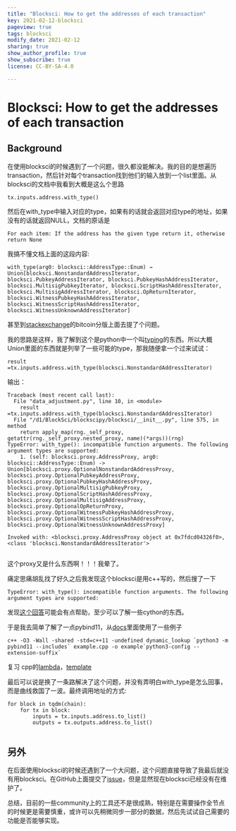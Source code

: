 ```yaml
---
title: "Blocksci: How to get the addresses of each transaction"
key: 2021-02-12-blocksci
pageview: true
tags: blocksci
modify_date: 2021-02-12
sharing: true
show_author_profile: true
show_subscribe: true
license: CC-BY-SA-4.0

---
```



# Blocksci: How to get the addresses of each transaction

## Background

在使用blocksci的时候遇到了一个问题，很久都没能解决。我的目的是想遍历transaction，然后针对每个transaction找到他们的输入放到一个list里面。从blocksci的文档中我看到大概是这么个思路

```
tx.inputs.address.with_type()
```
然后在with_type中输入对应的type，如果有的话就会返回对应type的地址，如果没有的话就返回NULL，文档的原话是

```
For each item: If the address has the given type return it, otherwise return None
```

我搞不懂文档上面的这段内容:

```
with_type(arg0: blocksci::AddressType::Enum) → Union[blocksci.NonstandardAddressIterator, blocksci.PubkeyAddressIterator, blocksci.PubkeyHashAddressIterator, blocksci.MultisigPubkeyIterator, blocksci.ScriptHashAddressIterator, blocksci.MultisigAddressIterator, blocksci.OpReturnIterator, blocksci.WitnessPubkeyHashAddressIterator, blocksci.WitnessScriptHashAddressIterator, blocksci.WitnessUnknownAddressIterator]
```

甚至到[stackexchange](https://bitcoin.stackexchange.com/questions/101990/how-to-get-input-and-output-address-in-a-transaction-with-blocksci)的bitcoin分版上面去提了个问题。

我的思路是这样，我了解到这个是python中一个叫[typing](https://docs.python.org/zh-cn/3/library/typing.html)的东西。所以大概Union里面的东西就是列举了一些可能的type，那我随便拿一个过来试试：

`result =tx.inputs.address.with_type(blocksci.NonstandardAddressIterator)`

输出：

```
Traceback (most recent call last):
  File "data_adjustment.py", line 10, in <module>
    result =tx.inputs.address.with_type(blocksci.NonstandardAddressIterator)
  File "/d1/BlockSci/blockscipy/blocksci/__init__.py", line 575, in method
    return apply_map(rng._self_proxy, getattr(rng._self_proxy.nested_proxy, name)(*args))(rng)
TypeError: with_type(): incompatible function arguments. The following argument types are supported:
    1. (self: blocksci.proxy.AddressProxy, arg0: blocksci::AddressType::Enum) -> Union[blocksci.proxy.OptionalNonstandardAddressProxy, blocksci.proxy.OptionalPubkeyAddressProxy, blocksci.proxy.OptionalPubkeyHashAddressProxy, blocksci.proxy.OptionalMultisigPubkeyProxy, blocksci.proxy.OptionalScriptHashAddressProxy, blocksci.proxy.OptionalMultisigAddressProxy, blocksci.proxy.OptionalOpReturnProxy, blocksci.proxy.OptionalWitnessPubkeyHashAddressProxy, blocksci.proxy.OptionalWitnessScriptHashAddressProxy, blocksci.proxy.OptionalWitnessUnknownAddressProxy]

Invoked with: <blocksci.proxy.AddressProxy object at 0x7fdcd04326f0>, <class 'blocksci.NonstandardAddressIterator'>


```
这个proxy又是什么东西啊！！！我晕了。

痛定思痛胡乱找了好久之后我发现这个blocksci是用c++写的，然后搜了一下

```
TypeError: with_type(): incompatible function arguments. The following argument types are supported:
```
发现[这个回答](https://stackoverflow.com/questions/45589229/error-incompatible-function-arguments)可能会有点帮助，至少可以了解一些cython的东西。

于是我去简单了解了一点pybind11，从[docs](https://pybind11.readthedocs.io/en/stable/basics.html)里面使用了一些例子

```
c++ -O3 -Wall -shared -std=c++11 -undefined dynamic_lookup `python3 -m pybind11 --includes` example.cpp -o example`python3-config --extension-suffix`
```


复习 cpp的[lambda]()，[template](https://www.geeksforgeeks.org/templates-cpp/)

最后可以说是换了一条路解决了这个问题，并没有弄明白with_type是怎么回事，而是曲线救国了一波。最终调用地址的方式:

```
for block in tqdm(chain):
    for tx in block:
        inputs = tx.inputs.address.to_list()
        outputs = tx.outputs.address.to_list()
        
```
## 另外
在后面使用blocksci的时候还遇到了一个大问题，这个问题直接导致了我最后就没有用blocksci。在GitHub上面提交了[issue](https://github.com/citp/BlockSci/issues/452)，但是显然现在blocksci已经没有在维护了。

总结，目前的一些community上的工具还不是很成熟，特别是在需要操作全节点的时候更是需要慎重，或许可以先稍微同步一部分的数据，然后先试试自己需要的功能是否能够实现。

